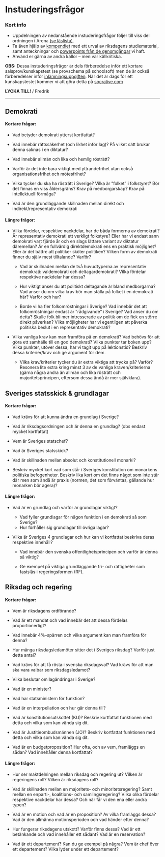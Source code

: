 # Instuderingsfrågor

### Kort info

* Uppdelningen av nedanstående instuderingsfrågor följer till viss del ordningen i Arena [(se läslista)](../material/innehall_laslista_demokrati.md#Läslista).  
* Ta även hjälp av [kompendiet](../material/innehall_laslista_demokrati.md#Kompendium) med ett urval av riksdagens studiematerial, samt anteckningar och [powerpoints från de genomgångar](../material/innehall_laslista_demokrati.md#Genomgångar) vi haft.
* Använd er gärna av andra källor –  men var källkritiska.

**OBS:** Dessa instuderingsfrågor är dels förberedelse inför ett kortare salsprov/kunskapstest (se provschema på schoolsoft) men de är också förberedelser inför [inlämningsuppgiften](inlamning_demokrati.md). När det är dags för ett kunskapstestet kommer vi att göra detta på [socrative.com](http://socrative.com)

**LYCKA TILL!**
/ Fredrik

***

## Demokrati

#### Kortare frågor:

- Vad betyder demokrati ytterst kortfattat?

- Vad innebär rättssäkerhet (och likhet inför lag)? På vilket sätt brukar denna saknas i en diktatur?

- Vad innebär allmän och lika och hemlig rösträtt?

- Varför är det inte bara viktigt med yttrandefrihet utan också organisationsfrihet och mötesfrihet?

- Vilka tycker du ska ha rösträtt i Sverige? Vilka är ”folket” i folkstyret? Bör det finnas en viss åldersgräns? Krav på medborgarskap? Krav på intellektuell förmåga?

- Vad är den grundläggande skillnaden mellan direkt och indirekt/representativ demokrati

#### Längre frågor:

- Vilka fördelar, respektive nackdelar, har de båda formerna av demokrati? Är representativ demokrati ett verkligt folkstyre? Eller har vi endast sann demokrati vart fjärde år och en slags lättare variant av diktatur däremellan? Är en fullvärdig direktdemokrati ens en praktisk möjlighet? Eller är det bättre att politiker sköter politiken? Vilken form av demokrati finner du själv mest tilltalande? Varför?

    - Vad är skillnaden mellan de två huvudtyperna av representativ demokrati: valdemokrati och deltagardemokrati? Vilka fördelar respektive nackdelar har dessa? 

    - Hur viktigt anser du att politiskt deltagande är bland medborgarna? Vad anser du om vilka krav bör man ställa på folket i en demokrati här? Varför och hur? 

    - Borde vi ha fler folkomröstningar i Sverige? Vad innebär det att folkomröstningar endast är ”rådgivande” i Sverige? Vad anser du om detta? Skulle folk bli mer intresserade av politik om de fick en större direkt påverkan? Vilka möjligheter har vi egentligen att påverka politiska beslut i en representativ demokrati?

- Vilka vanliga krav kan man framföra på en demokrati? Vad behövs för att göra ett samhälle till en god demokrati? Vilka punkter tar boken upp? Vilka punkter, utöver dessa, har vi tagit upp på lektionstid? Beskriv dessa kriterier/krav och ge argument för dem.

    - Vilka krav/kriterier tycker du är extra viktiga att trycka på? Varför? Resonera lite extra kring minst 3 av de vanliga kraven/kriterierna (gärna några andra än allmän och lika rösträtt och majoritetsprincipen, eftersom dessa ändå är mer självklara). 

<!--    - Om du kommer på någon eget krav/kriterium som du tycker saknas: beskriv detta och ge argument för varför du tycker det är viktig. -->


## Sveriges statsskick & grundlagar

#### Kortare frågor:

- Vad krävs för att kunna ändra en grundlag i Sverige?

- Vad är riksdagsordningen och är denna en grundlag? (obs  endast mycket kortfattat)

- Vem är Sveriges statschef?

- Vad är Sveriges statsskick?

- Vad är skillnaden mellan absolut och konstitutionell monarki?

- Beskriv mycket kort vad som står i Sveriges konstitution om monarkens politiska befogenheter. Beskriv lika kort om det finns något som inte står där men som ändå är praxis (normen, det som förväntas, gällande hur monarken bör agera)?

#### Längre frågor:

- Vad är en grundlag och varför är grundlagar viktigt? 
	- Vad fyller grundlagar för någon funktion i en demokrati så som Sverige? 
	- Hur förhåller sig grundlagar till övriga lagar?

- Vilka är Sveriges 4 grundlagar och hur kan vi kortfattat beskriva deras respektive innehåll? 

	- Vad innebär den svenska offentlighetsprincipen och varför är denna så viktig?
	
	- Ge exempel på viktiga grundläggande fri- och rättigheter som fastslås i regeringsformen (RF).


## Riksdag och regering

#### Kortare frågor:

- Vem är riksdagens ordförande?

- Vad är ett mandat och vad innebär det att dessa fördelas proportionerligt?

- Vad innebär 4%-spärren och vilka argument kan man framföra för denna?

- Hur många riksdagsledamöter sitter det i Sveriges riksdag? Varför just detta antal?

- Vad krävs för att få rösta i svenska riksdagsval? Vad krävs för att man ska vara valbar som riksdagsledamot?

- Vilka beslutar om lagändringar i Sverige?

- Vad är en minister?

- Vad har statsministern för funktion?

- Vad är en interpellation och hur går denna till?

- Vad är konstitutionsutskottet (KU)? Beskriv kortfattat funktionen med detta och vilka som kan vända sig dit.

- Vad är Justitieombudsmännen (JO)? Beskriv kortfattat funktionen med detta och vilka som kan vända sig dit.

<!--- Vad innebär ministerstyre? Är detta överhuvudtaget lagligt i Sverige? Varför anser vi i Sverige (kortfattat) att detta är något dåligt? -->

- Vad är en budgetproposition? Hur ofta, och av vem, framläggs en sådan? Vad innehåller denna kortfattat?

#### Längre frågor:

- Hur ser maktdelningen mellan riksdag och regering ut? Vilken är regeringens roll? Vilken är riksdagens roll?

- Vad är skillnaden mellan en majoritets- och minoritetsregering? Samt mellan en enparti-, koalitions- och samlingsregering? Vilka olika fördelar respektive nackdelar har dessa? Och när får vi den ena eller andra typen?

- Vad är en motion och vad är en proposition? Av vilka framläggs dessa? Vad är den allmänna motionsperioden och vad händer efter denna?

- Hur fungerar riksdagens utskott? Varför finns dessa? Vad är ett betänkande och vad innehåller ett sådant? Vad är en reservation?

- Vad är ett departement? Kan du ge exempel på några? Vem är chef över ett departement? Vilka lyder under ett departement?
